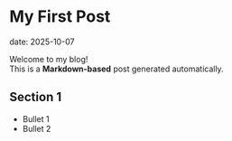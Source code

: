 # My First Post
date: 2025-10-07

Welcome to my blog!  
This is a **Markdown-based** post generated automatically.

## Section 1
- Bullet 1
- Bullet 2
